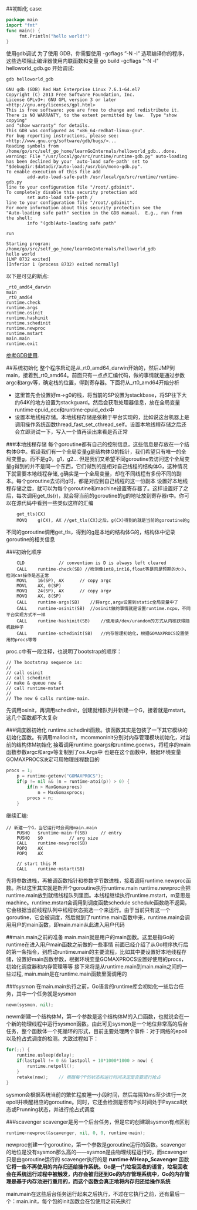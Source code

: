 ##初始化
case:
```go
package main
import "fmt"
func main() {
     fmt.Println("hello world!")
}
```
使用gdb调试
为了使用 GDB，你需要使用 -gcflags ”-N -l” 选项编译你的程序，这些选项阻止编译器使用内联函数和变量
go build -gcflags "-N -l" helloworld_gdb.go
开始调试:
```shell
gdb helloworld_gdb

GNU gdb (GDB) Red Hat Enterprise Linux 7.6.1-64.el7
Copyright (C) 2013 Free Software Foundation, Inc.
License GPLv3+: GNU GPL version 3 or later <http://gnu.org/licenses/gpl.html>
This is free software: you are free to change and redistribute it.
There is NO WARRANTY, to the extent permitted by law.  Type "show copying"
and "show warranty" for details.
This GDB was configured as "x86_64-redhat-linux-gnu".
For bug reporting instructions, please see:
<http://www.gnu.org/software/gdb/bugs/>...
Reading symbols from /home/go/src/self_go_home/learnGoInternals/helloworld_gdb...done.
warning: File "/usr/local/go/src/runtime/runtime-gdb.py" auto-loading has been declined by your `auto-load safe-path' set to "$debugdir:$datadir/auto-load:/usr/bin/mono-gdb.py".
To enable execution of this file add
        add-auto-load-safe-path /usr/local/go/src/runtime/runtime-gdb.py
line to your configuration file "/root/.gdbinit".
To completely disable this security protection add
        set auto-load safe-path /
line to your configuration file "/root/.gdbinit".
For more information about this security protection see the
"Auto-loading safe path" section in the GDB manual.  E.g., run from the shell:
        info "(gdb)Auto-loading safe path"

```
```shell
run

Starting program: /home/go/src/self_go_home/learnGoInternals/helloworld_gdb 
hello world
[LWP 8732 exited]
[Inferior 1 (process 8732) exited normally]

```
以下是可见的断点:
```
_rt0_amd64_darwin
main
_rt0_amd64
runtime.check
runtime.args
runtime.osinit
runtime.hashinit
runtime.schedinit
runtime.newproc
runtime.mstart
main.main
runtime.exit
```

[参考GDB使用][1].



[1]: https://segmentfault.com/a/1190000000664422

##系统初始化
整个程序启动是从_rt0_amd64_darwin开始的，然后JMP到main，接着到_rt0_amd64。前面只有一点点汇编代码，做的事情就是通过参数argc和argv等，确定栈的位置，得到寄存器。下面将从_rt0_amd64开始分析
* 这里首先会设置好m->g0的栈，将当前的SP设置为stackbase，将SP往下大约64K的地方设置为stackguard。然后会获取处理器信息，放在全局变量runtime·cpuid_ecx和runtime·cpuid_edx中
* 设置本地线程存储。本地线程存储是依赖于平台实现的，比如说这台机器上是调用操作系统函数thread_fast_set_cthread_self。设置本地线程存储之后还会立即测试一下，写入一个值再读出来看是否正常

###本地线程存储
每个goroutine都有自己的控制信息，这些信息是存放在一个结构体G中。假设我们有一个全局变量g是结构体G的指针，我们希望只有唯一的全局变量g，而不是g0，g1，g2...
但是我们又希望不同goroutine去访问这个全局变量g得到的并不是同一个东西，它们得到的是相对自己线程的结构体G，这种情况下就需要本地线程存储, g确实是一个全局变量，却在不同线程有多份不同的副本。每个goroutine去访问g时，都是对应到自己线程的这一份副本
设置好本地线程存储之后，就可以为每个goroutine和machine设置寄存器了。这样设置好了之后，每次调用get_tls(r)，就会将当前的goroutine的g的地址放到寄存器r中。你可以在源代码中看到一些类似这样的汇编
```compile
    get_tls(CX)
	MOVQ	g(CX), AX //get_tls(CX)之后，g(CX)得到的就是当前的goroutine的g
```
不同的goroutine调用get_tls，得到的g是本地的结构体G的，结构体中记录goroutine的相关信息

###初始化顺序
```compile
	CLD				// convention is D is always left cleared
	CALL	runtime·check(SB) //检测像int8,int16,float等是否是预期的大小，检测cas操作是否正常
	MOVL	16(SP), AX		// copy argc
	MOVL	AX, 0(SP)
	MOVQ	24(SP), AX		// copy argv
	MOVQ	AX, 8(SP)
	CALL	runtime·args(SB)	//将argc,argv设置到static全局变量中了
	CALL	runtime·osinit(SB)	//osinit做的事情就是设置runtime.ncpu，不同平台实现方式不一样
	CALL	runtime·hashinit(SB)	//使用读/dev/urandom的方式从内核获得随机数种子
	CALL	runtime·schedinit(SB)	//内存管理初始化，根据GOMAXPROCS设置使用的procs等等
```
proc.c中有一段注释，也说明了bootstrap的顺序：
```comment
// The bootstrap sequence is:
//
// call osinit
// call schedinit
// make & queue new G
// call runtime·mstart
//
// The new G calls runtime·main.
```
先调用osinit，再调用schedinit，创建就绪队列并新建一个G，接着就是mstart。这几个函数都不太复杂

###调度器初始化
runtime.schedinit函数。该函数其实是包装了一下其它模块的初始化函数。有调用mallocinit，mcommoninit分别对内存管理模块初始化，对当前的结构体M初始化
接着调用runtime.goargs和runtime.goenvs，将程序的main函数参数argc和argv等复制到了os.Args中
也是在这个函数中，根据环境变量GOMAXPROCS决定可用物理线程数目的
```go
procs = 1;
	p = runtime·getenv("GOMAXPROCS");
	if(p != nil && (n = runtime·atoi(p)) > 0) {
		if(n > MaxGomaxprocs)
			n = MaxGomaxprocs;
		procs = n;
	}
```
继续汇编:
```compile
// 新建一个G，当它运行时会调用main.main
	PUSHQ	$runtime·main·f(SB)		// entry
	PUSHQ	$0			// arg size
	CALL	runtime·newproc(SB)
	POPQ	AX
	POPQ	AX

	// start this M
	CALL	runtime·mstart(SB)
```
先将参数进栈，再被调函数指针和参数字节数进栈，接着调用runtime.newproc函数。所以这里其实就是新开个goroutine执行runtime.main
runtime.newproc会把runtime.main放到就绪线程队列里面。本线程继续执行runtime.mstart，m意思是machine。runtime.mstart会调用到调度函数schedule
schedule函数绝不返回，它会根据当前线程队列中线程状态挑选一个来运行。由于当前只有这一个goroutine，它会被调度，然后就到了runtime.main函数中来，runtime.main会调用用户的main函数，即main.main从此进入用户代码

##main.main之前的准备
main.main就是用户的main函数。这里是指Go的runtime在进入用户main函数之前做的一些事情
前面已经介绍了从Go程序执行后的第一条指令，到启动runtime.main的主要流程，比如其中要设置好本地线程存储，设置好main函数参数，根据环境变量GOMAXPROCS设置好使用的procs，初始化调度器和内存管理等等
接下来将是从runtime.main到main.main之间的一些过程, main.main是在runtime.main函数里面调用的

###sysmon
在main.main执行之前，Go语言的runtime库会初始化一些后台任务，其中一个任务就是sysmon
```go
newm(sysmon, nil);
```
newm新建一个结构体M，第一个参数是这个结构体M的入口函数，也就说会在一个新的物理线程中运行sysmon函数。由此可见sysmon是一个地位非常高的后台任务，整个函数体一个死循环的形式，目前主要处理两个事件：对于网络的epoll以及抢占式调度的检测。大致过程如下：
```go
for(;;) {
	runtime.usleep(delay);
	if(lastpoll != 0 && lastpoll + 10*1000*1000 > now) {
		runtime.netpoll();
	}
	retake(now);	// 根据每个P的状态和运行时间决定是否要进行抢占
}
```
sysmon会根据系统当前的繁忙程度睡一小段时间，然后每隔10ms至少进行一次epoll并唤醒相应的goroutine。同时，它还会检测是否有P长时间处于Psyscall状态或Prunning状态，并进行抢占式调度

###scavenger
scavenger是另一个后台任务，但是它的创建跟sysmon有点区别
```go
runtime·newproc(&scavenger, nil, 0, 0, runtime·main);
```
newproc创建一个goroutine，第一个参数是goroutine运行的函数。scavenger的地位是没有sysmon那么高的——sysmon是由物理线程运行的，而scavenger只是由goroutine运行的
scavenger执行的是 __runtime·MHeap_Scavenger__ 函数
__它将一些不再使用的内存归还给操作系统。Go是一门垃圾回收的语言，垃圾回收会在系统运行过程中被触发，内存会被归还到Go的内存管理系统中，Go的内存管理是基于内存池进行重用的，而这个函数会真正地将内存归还给操作系统__ 

main.main在这些后台任务运行起来之后执行，不过在它执行之前，还有最后一个：main.init，每个包的init函数会在包使用之前先执行


